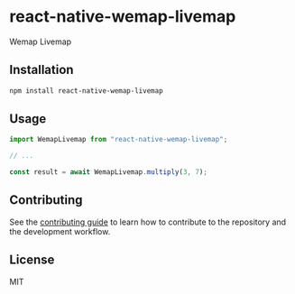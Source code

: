 # react-native-wemap-livemap

Wemap Livemap

## Installation

```sh
npm install react-native-wemap-livemap
```

## Usage

```js
import WemapLivemap from "react-native-wemap-livemap";

// ...

const result = await WemapLivemap.multiply(3, 7);
```

## Contributing

See the [contributing guide](CONTRIBUTING.md) to learn how to contribute to the repository and the development workflow.

## License

MIT
